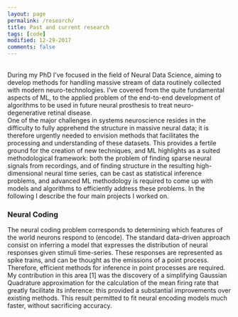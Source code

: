 ```yaml
---
layout: page
permalink: /research/
title: Past and current research
tags: [code]
modified: 12-29-2017
comments: false
---
```

<br>
During my PhD I’ve focused in the field of Neural Data Science, aiming to develop methods for handling massive stream of data routinely collected with modern neuro-technologies. I’ve covered from the quite fundamental aspects of ML, to the applied problem of the end-to-end development of algorithms to be used in future neural prosthesis to treat neuro-degenerative retinal disease. 
<br>
One of the major challenges in systems neuroscience resides in the difficulty to fully apprehend the structure in massive neural data; it is therefore urgently needed to envision methods that facilitates the processing and understanding of these datasets. This provides a fertile ground for the creation of new techniques, and ML highlights as a suited methodological framework: both the problem of finding sparse neural signals from recordings, and of finding structure in the resulting high-dimensional neural time series, can be cast as statistical inference problems, and advanced ML methodology is required to come up with models and algorithms to efficiently address these problems. In the following I  describe the four main projects I worked on.

### Neural Coding
The neural coding problem corresponds to determining which features of the world neurons respond to (encode). The standard data-driven approach consist on inferring a model that expresses the distribution of neural responses given stimuli time-series. These responses are represented as spike trains, and can be thought as the emissions of a point process. Therefore, efficient methods for inference in point processes are required. My contribution in this area [1] was the discovery of a simplifying Gaussian Quadrature approximation for the calculation of the mean firing rate  that greatly facilitate its inference: this provided a substantial improvements over existing methods. This result permitted to fit neural encoding models much faster, without sacrificing accuracy.
